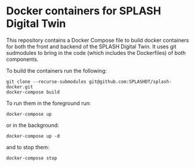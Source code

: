 # Docker containers for SPLASH Digital Twin

This repository contains a Docker Compose file to build docker containers for both the front and backend of the SPLASH Digital Twin. 
It uses git sudmodules to bring in the code (which includes the Dockerfiles) of both components.

To build the containers run the following:

~~~
git clone --recurse-submodules git@github.com:SPLASHDT/splash-docker.git
docker-compose build
~~~

To run them in the foreground run:

~~~
docker-compose up
~~~

or in the background:

~~~
docker-compose up -d
~~~

and to stop them:

~~~
docker-compose stop
~~~
